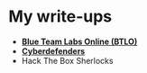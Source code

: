 <h1>My write-ups</h1>
<ul>
<li><a href="https://github.com/Baniur/Writeups/blob/main/btlo.md" title="Blue Team Labs Online (BTLO)"><strong>Blue Team Labs Online (BTLO)</strong></a></li>
<li><a href="https://github.com/Baniur/Writeups/blob/main/cyberdefenders.md" title="Cyberdefenders - writeups"><strong>Cyberdefenders</strong></a></li>
<li>Hack The Box Sherlocks</li>
</ul>
